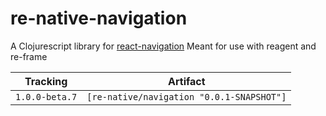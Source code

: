 # re-native-navigation

A Clojurescript library for [react-navigation](https://github.com/react-community/react-navigation)
Meant for use with reagent and re-frame

Tracking       | Artifact
---------------|---------|
`1.0.0-beta.7` | `[re-native/navigation "0.0.1-SNAPSHOT"]`
